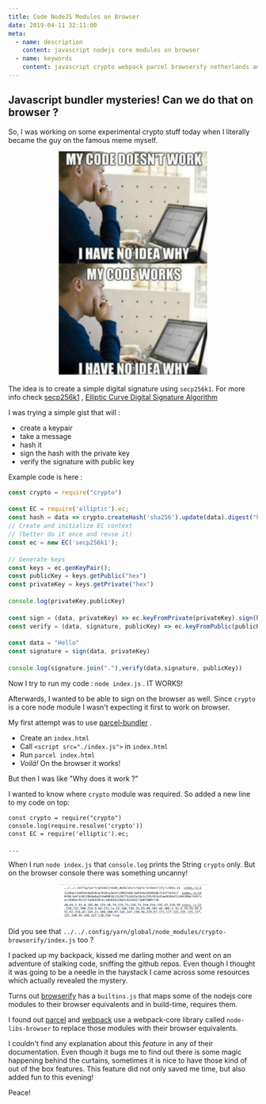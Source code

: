```yaml
---
title: Code NodeJS Modules on Browser
date: 2019-04-11 32:11:00
meta:
  - name: description
    content: javascript nodejs core modules on browser
  - name: keywords
    content: javascript crypto webpack parcel browserify netherlands amsterdam js ecmascript es6 babel
---
```


## Javascript bundler mysteries! Can we do that on browser ? 

So, I was working on some experimental crypto stuff today when I literally became the guy on the famous meme myself. 


<div style="text-align:center">
<img src="./images/idk-why.png" width="300">
</div>

The idea is to create a simple digital signature using `secp256k1`. For more info check [secp256k1](https://en.bitcoin.it/wiki/Secp256k1) , [Elliptic Curve Digital Signature Algorithm](https://en.bitcoin.it/wiki/Elliptic_Curve_Digital_Signature_Algorithm)

I was trying a simple gist that will : 
- create a keypair
- take a message
- hash it
- sign the hash with the private key
- verify the signature with public key

Example code is here : 

```js
const crypto = require("crypto")

const EC = require('elliptic').ec;
const hash = data => crypto.createHash('sha256').update(data).digest("hex")
// Create and initialize EC context
// (better do it once and reuse it)
const ec = new EC('secp256k1');

// Generate keys
const keys = ec.genKeyPair();
const publicKey = keys.getPublic("hex")
const privateKey = keys.getPrivate("hex")

console.log(privateKey,publicKey)

const sign = (data, privateKey) => ec.keyFromPrivate(privateKey).sign(hash(data)).toDER()
const verify = (data, signature, publicKey) => ec.keyFromPublic(publicKey, "hex").verify(hash(data), signature)

const data = "Hello"
const signature = sign(data, privateKey)

console.log(signature.join("."),verify(data,signature, publicKey))

```

Now I try to run my code : `node index.js` . IT WORKS! 

Afterwards, I wanted to be able to sign on the browser as well. 
Since `crypto` is a core node module I wasn't expecting it first to work on browser. 

My first attempt was to use [parcel-bundler](https://parceljs.org/) . 

- Create an `index.html`
- Call `<script src="./index.js">` in `index.html`
- Run `parcel index.html` 
- *Voilá!* On the browser it works!

But then I was like "Why does it work ?"

I wanted to know where `crypto` module was required. So added a new line to my code on top: 

```
const crypto = require("crypto")
console.log(require.resolve('crypto'))
const EC = require('elliptic').ec;

...

```

When I run `node index.js` that `console.log` prints the String `crypto` only. But on the browser console there was something uncanny! 

<div style="text-align:center">
<img src="./images/console-log-crypto.png" width="300">
</div>

Did you see that `../../.config/yarn/global/node_modules/crypto-browserify/index.js` too ? 

I packed up my backpack, kissed me darling mother and went on an adventure of stalking code, sniffing the github repos. Even though I thought it was going to be a needle in the haystack I came across some resources which actually revealed the mystery. 

Turns out [browserify](https://github.com/browserify/browserify/blob/ae01d90900b21719e9fef7bedfc4db55ea22b71a/lib/builtins.js) has a `builtins.js` that maps some of the nodejs core modules to their browser equivalents and in build-time, requires them. 

I found out [parcel](https://github.com/parcel-bundler/parcel/blob/master/packages/core/parcel-bundler/src/builtins/index.js#L1) and [webpack](https://github.com/webpack/webpack/blob/573d2da1d946b59ef6990cea0edf31958d13c0d6/lib/node/NodeSourcePlugin.js) use a webpack-core library called `node-libs-browser` to replace those modules with their browser equivalents. 

I couldn't find any explanation about this *feature* in any of their documentation. Even though it bugs me to find out there is some magic happening behind the curtains, sometimes it is nice to have those kind of out of the box features. This feature did not only saved me time, but also added fun to this evening! 

Peace!